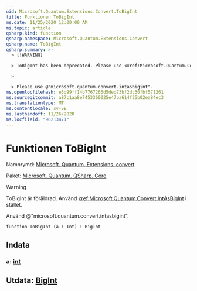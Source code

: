 ```yaml
---
uid: Microsoft.Quantum.Extensions.Convert.ToBigInt
title: Funktionen ToBigInt
ms.date: 11/25/2020 12:00:00 AM
ms.topic: article
qsharp.kind: function
qsharp.namespace: Microsoft.Quantum.Extensions.Convert
qsharp.name: ToBigInt
qsharp.summary: >-
  > [!WARNING]

  > ToBigInt has been deprecated. Please use <xref:Microsoft.Quantum.Convert.IntAsBigInt> instead.

  >

  > Please use @"microsoft.quantum.convert.intasbigint".
ms.openlocfilehash: e5d99ff14b7767266d5ded73bf2dc30fbf571261
ms.sourcegitcommit: a87c1aa8e7453360025e47ba614f25b02ea84ec3
ms.translationtype: MT
ms.contentlocale: sv-SE
ms.lasthandoff: 11/26/2020
ms.locfileid: "96213471"
---
```

# <a name="tobigint-function"></a>Funktionen ToBigInt

Namnrymd: [Microsoft. Quantum. Extensions. convert](xref:Microsoft.Quantum.Extensions.Convert)

Paket: [Microsoft. Quantum. QSharp. Core](https://nuget.org/packages/Microsoft.Quantum.QSharp.Core)


> [!WARNING]
> ToBigInt är föråldrad. Använd <xref:Microsoft.Quantum.Convert.IntAsBigInt> i stället.
>
> Använd @"microsoft.quantum.convert.intasbigint".



```qsharp
function ToBigInt (a : Int) : BigInt
```


## <a name="input"></a>Indata

### <a name="a--int"></a>a: [int](xref:microsoft.quantum.lang-ref.int)





## <a name="output--bigint"></a>Utdata: [BigInt](xref:microsoft.quantum.lang-ref.bigint)

